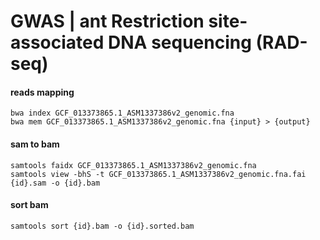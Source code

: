 # GWAS | ant Restriction site-associated DNA sequencing (RAD-seq)


#### reads mapping
```
bwa index GCF_013373865.1_ASM1337386v2_genomic.fna
bwa mem GCF_013373865.1_ASM1337386v2_genomic.fna {input} > {output}
```
#### sam to bam
```
samtools faidx GCF_013373865.1_ASM1337386v2_genomic.fna
samtools view -bhS -t GCF_013373865.1_ASM1337386v2_genomic.fna.fai {id}.sam -o {id}.bam
```
#### sort bam
```
samtools sort {id}.bam -o {id}.sorted.bam
```
